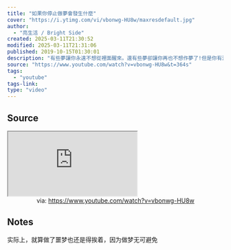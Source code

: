 ```yaml
---
title: "如果你停止做夢會發生什麼"
cover: "https://i.ytimg.com/vi/vbonwg-HU8w/maxresdefault.jpg"
author:
  - "亮生活 / Bright Side"
created: 2025-03-11T21:30:52
modified: 2025-03-11T21:31:06
published: 2019-10-15T01:30:01
description: "有些夢讓你永遠不想從裡面醒來。還有些夢卻讓你再也不想作夢了!但是你有沒有想過，如果你不再做夢會發生什麼呢? 好的，最普遍的理論是做夢可以幫助你的大腦存儲記憶。 簡而言之，夢想就像頭腦體操–它們使你的大腦保持健康，以便可以學習、解決問題和進行分析。另外，我們在夢中遇到的問題，在某種程度上，通常與我們在現實生活中面臨的挑戰有關。你的夢會試圖將這些聯繫用一種你更容易處理的方式連接起來。如果你關注自己"
source: "https://www.youtube.com/watch?v=vbonwg-HU8w&t=364s"
tags:
  - "youtube"
tags-link:
type: "video"
---
```


## Source

<iframe src="https://www.youtube.com/embed/vbonwg-HU8w" allow="accelerometer; autoplay; clipboard-write; encrypted-media; gyroscope; picture-in-picture; web-share" referrerpolicy="strict-origin-when-cross-origin" allowfullscreen></iframe>
<center>via: <a href='https://www.youtube.com/watch?v=vbonwg-HU8w' target='_blank' class='external-link'>https://www.youtube.com/watch?v=vbonwg-HU8w</a></center>

## Notes

实际上，就算做了噩梦也还是得挨着，因为做梦无可避免

